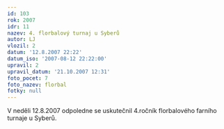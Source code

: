 ```yaml
---
id: 103
rok: 2007
idr: 11
nazev: 4. florbalový turnaj u Syberů
autor: LJ
vlozil: 2
datum: '12.8.2007 22:22'
datum_iso: '2007-08-12 22:22:00'
upravil: 2
upravil_datum: '21.10.2007 12:31'
foto_pocet: 7
foto_nazev: florbal
fotky: null
---
```

V neděli 12.8.2007 odpoledne se uskutečnil 4.ročník florbalového farního turnaje u Syberů.
